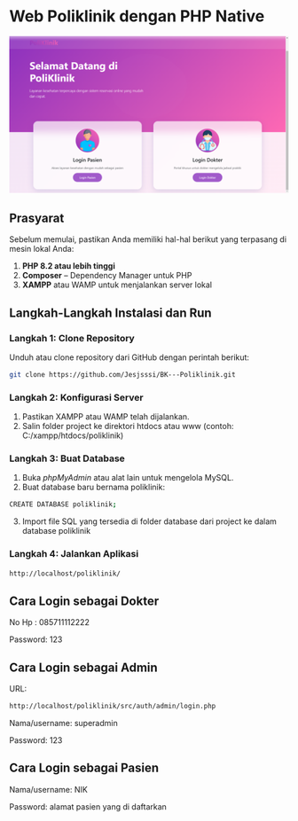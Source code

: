 # Web Poliklinik dengan PHP Native

<img
src="https://github.com/Jesjsssi/BK---Poliklinik/blob/main/Screenshot%202025-01-01%20190224.png"
alt="landing page">

## Prasyarat

Sebelum memulai, pastikan Anda memiliki hal-hal berikut yang terpasang di mesin lokal Anda:

1. **PHP 8.2 atau lebih tinggi**  
2. **Composer** – Dependency Manager untuk PHP
3. **XAMPP** atau WAMP untuk menjalankan server lokal
   
## Langkah-Langkah Instalasi dan Run

### Langkah 1: Clone Repository

Unduh atau clone repository dari GitHub dengan perintah berikut:

```bash
git clone https://github.com/Jesjsssi/BK---Poliklinik.git
```

### Langkah 2: Konfigurasi Server

1. Pastikan XAMPP atau WAMP telah dijalankan.
2. Salin folder project ke direktori htdocs atau www (contoh: C:/xampp/htdocs/poliklinik)


### Langkah 3: Buat Database
1. Buka *phpMyAdmin* atau alat lain untuk mengelola MySQL.
2. Buat database baru bernama poliklinik:
```bash
CREATE DATABASE poliklinik;
```
3. Import file SQL yang tersedia di folder database dari project ke dalam database poliklinik

### Langkah 4: Jalankan Aplikasi
```bash
http://localhost/poliklinik/
```

## Cara Login sebagai Dokter
No Hp : 085711112222

Password: 123

## Cara Login sebagai Admin
URL:  
```bash
http://localhost/poliklinik/src/auth/admin/login.php
```
Nama/username: superadmin

Password: 123

## Cara Login sebagai Pasien
Nama/username: NIK 

Password: alamat pasien yang di daftarkan

